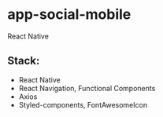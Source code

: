 # app-social-mobile
React Native

## Stack:

* React Native
* React Navigation, Functional Components
* Axios
* Styled-components, FontAwesomeIcon

